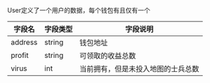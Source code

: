 User定义了一个用户的数据，每个钱包有且仅有一个

| 字段名 | 字段类型 | 字段说明 |
|-------|-------|-------|
| address  | string  | 钱包地址  |
| profit  | string  | 可领取的收益总数  |
| virus  | int  | 当前拥有，但是未投入地图的士兵总数  |